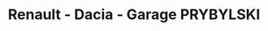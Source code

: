 ---
title: "Renault - Dacia - Garage PRYBYLSKI"
url: /baccarat/renault-dacia-garage-prybylski/
shop: réparation de voitures
---